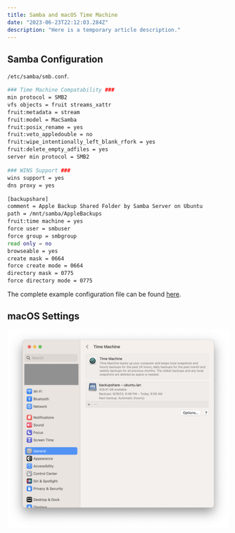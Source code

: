 ```yaml
---
title: Samba and macOS Time Machine
date: "2023-06-23T22:12:03.284Z"
description: "Here is a temporary article description."
---
```


## Samba Configuration

`/etc/samba/smb.conf`.

```sh
### Time Machine Compatability ###
min protocol = SMB2
vfs objects = fruit streams_xattr
fruit:metadata = stream
fruit:model = MacSamba
fruit:posix_rename = yes
fruit:veto_appledouble = no
fruit:wipe_intentionally_left_blank_rfork = yes
fruit:delete_empty_adfiles = yes
server min protocol = SMB2
```

```sh
### WINS Support ###
wins support = yes
dns proxy = yes
```

```sh
[backupshare]
comment = Apple Backup Shared Folder by Samba Server on Ubuntu
path = /mnt/samba/AppleBackups
fruit:time machine = yes
force user = smbuser
force group = smbgroup
read only = no
browseable = yes
create mask = 0664
force create mode = 0664
directory mask = 0775
force directory mode = 0775
```

The complete example configuration file can be found
[here](https://github.com/jpfulton/example-linux-configs/blob/main/etc/samba/smb.conf).

<AdBlock></AdBlock>

## macOS Settings

![Time Machine Settings Screenshot](./timemaching-settings.png)
